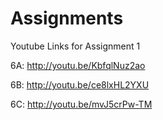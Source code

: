 Assignments
===========
Youtube Links for Assignment 1

6A: http://youtu.be/KbfqlNuz2ao

6B: http://youtu.be/ce8lxHL2YXU

6C: http://youtu.be/mvJ5crPw-TM


